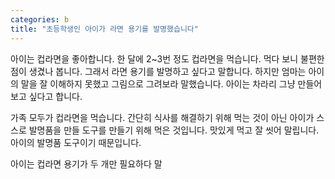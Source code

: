 ```yaml
---
categories: b
title: "초등학생인 아이가 라면 용기를 발명했습니다"
---
```

아이는 컵라면을 좋아합니다. 한 달에 2~3번 정도 컵라면을 먹습니다. 먹다 보니 불편한 점이 생겼나 봅니다. 그래서 라면 용기를 발명하고 싶다고 말합니다. 하지만 엄마는 아이의 말을 잘 이해하지 못했고 그림으로 그려보라 말했습니다. 아이는 차라리 그냥 만들어 보고 싶다고 합니다.

가족 모두가 컵라면을 먹습니다. 간단히 식사를 해결하기 위해 먹는 것이 아닌 아이가 스스로 발명품을 만들 도구를 만들기 위해 먹은 것입니다. 맛있게 먹고 잘 씻어 말립니다. 아이의 발명품 도구이기 때문입니다.

아이는 컵라면 용기가 두 개만 필요하다 말